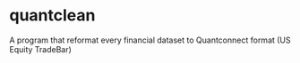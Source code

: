 # quantclean
A program that reformat every financial dataset to Quantconnect format (US Equity TradeBar)
